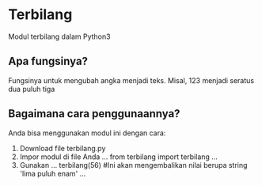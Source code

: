# Terbilang
Modul terbilang dalam Python3

## Apa fungsinya?
Fungsinya untuk mengubah angka menjadi teks.
Misal, 123 menjadi seratus dua puluh tiga

## Bagaimana cara penggunaannya?
Anda bisa menggunakan modul ini dengan cara:
1. Download file terbilang.py
2. Impor modul di file Anda
   ...
   from terbilang import terbilang
   ...
3. Gunakan
   ...
   terbilang(56) #Ini akan mengembalikan nilai berupa string 'lima puluh enam'
   ...

